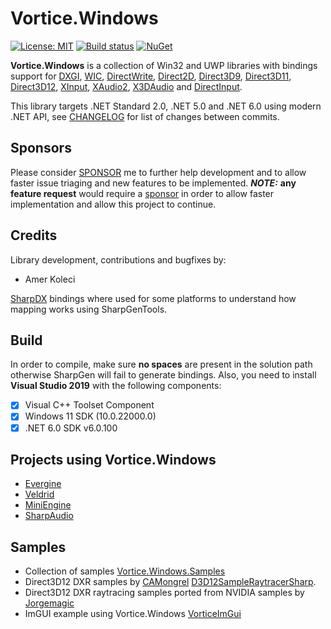 # Vortice.Windows

[![License: MIT](https://img.shields.io/badge/License-MIT-green.svg)](https://github.com/amerkoleci/Vortice.Windows/blob/master/LICENSE)
[![Build status](https://github.com/amerkoleci/Vortice.Windows/workflows/Build/badge.svg)](https://github.com/amerkoleci/Vortice.Windows/actions)
[![NuGet](https://img.shields.io/nuget/v/Vortice.Direct3D12.svg)](https://www.nuget.org/packages?q=Tags%3A%22Vortice.Windows%22,%22Direct3D12%22)

**Vortice.Windows** is a collection of Win32 and UWP libraries with bindings support for [DXGI](https://docs.microsoft.com/en-us/windows/desktop/direct3ddxgi/d3d10-graphics-programming-guide-dxgi), [WIC](https://docs.microsoft.com/en-us/windows/desktop/wic/-wic-lh), [DirectWrite](https://docs.microsoft.com/en-us/windows/desktop/directwrite/direct-write-portal), [Direct2D](https://docs.microsoft.com/en-us/windows/desktop/direct2d/direct2d-portal), [Direct3D9](https://docs.microsoft.com/en-us/windows/win32/direct3d9/dx9-graphics), [Direct3D11](https://docs.microsoft.com/en-us/windows/desktop/direct3d11/atoc-dx-graphics-direct3d-11), [Direct3D12](https://docs.microsoft.com/en-us/windows/desktop/direct3d12/directx-12-programming-guide), [XInput](https://docs.microsoft.com/en-us/windows/win32/xinput/getting-started-with-xinput), [XAudio2](https://docs.microsoft.com/en-us/windows/win32/xaudio2/xaudio2-introduction), [X3DAudio](https://docs.microsoft.com/it-it/windows/win32/xaudio2/x3daudio) and [DirectInput](https://docs.microsoft.com/en-us/previous-versions/windows/desktop/ee416842(v=vs.85)).

This library targets .NET Standard 2.0, .NET 5.0 and .NET 6.0 using modern .NET API, see [CHANGELOG](https://github.com/amerkoleci/Vortice.Windows/blob/main/CHANGELOG.md) for list of changes between commits.

## Sponsors
Please consider [SPONSOR](https://github.com/sponsors/amerkoleci) me to further help development and to allow faster issue triaging and new features to be implemented.
**_NOTE:_** **any feature request** would require a [sponsor](https://github.com/sponsors/amerkoleci) in order to allow faster implementation and allow this project to continue.

## Credits

Library development, contributions and bugfixes by:

- Amer Koleci

[SharpDX](https://github.com/sharpdx/SharpDX) bindings where used for some platforms to understand how mapping works using SharpGenTools.

## Build

In order to compile, make sure **no spaces** are present in the solution path otherwise SharpGen will fail to generate bindings.
Also, you need to install **Visual Studio 2019** with the following components:

- [x] Visual C++ Toolset Component
- [x] Windows 11 SDK (10.0.22000.0)
- [x] .NET 6.0 SDK v6.0.100

## Projects using Vortice.Windows

- [Evergine](https://evergine.com/)
- [Veldrid](https://github.com/mellinoe/veldrid)
- [MiniEngine](https://github.com/roy-t/MiniEngine3) 
- [SharpAudio](https://github.com/feliwir/SharpAudio)

## Samples
- Collection of samples [Vortice.Windows.Samples](https://github.com/amerkoleci/Vortice.Windows.Samples)
- Direct3D12 DXR samples by [CAMongrel](https://github.com/CAMongrel) [D3D12SampleRaytracerSharp](https://github.com/CAMongrel/D3D12SampleRaytracerSharp).
- Direct3D12 DXR raytracing samples ported from NVIDIA samples by [Jorgemagic](https://github.com/Jorgemagic/CSharpDirectXRaytracing)
- ImGUI example using Vortice.Windows [VorticeImGui](https://github.com/YaakovDavis/VorticeImGui)

